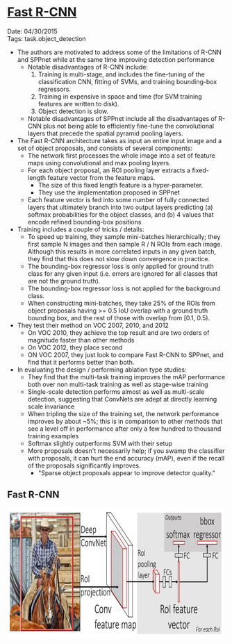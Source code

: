 # [Fast R-CNN](https://arxiv.org/abs/1504.08083)

Date: 04/30/2015  
Tags: task.object_detection

- The authors are motivated to address some of the limitations of R-CNN and SPPnet while at the same time improving detection performance
    - Notable disadvantages of R-CNN include:
        1. Training is multi-stage, and includes the fine-tuning of the classification CNN, fitting of SVMs, and training bounding-box regressors.
        2. Training in expensive in space and time (for SVM training features are written to disk).
        3. Object detection is slow.
   - Notable disadvantages of SPPnet include all the disadvantages of R-CNN plus not being able to efficiently fine-tune the convolutional layers that precede the spatial pyramid pooling layers.
- The Fast R-CNN architecture takes as input an entire input image and a set of object proposals, and consists of several components:
    - The network first processes the whole image into a set of feature maps using convolutional and max pooling layers. 
    - For each object proposal, an ROI pooling layer extracts a fixed-length feature vector from the feature maps. 
        - The size of this fixed length feature is a hyper-parameter.
        - They use the implementation proposed in SPPnet
    - Each feature vector is fed into some number of fully connected layers that ultimately branch into two output layers predicting (a) softmax probabilities for the object classes, and (b) 4 values that encode refined bounding-box positions
- Training includes a couple of tricks / details:
    - To speed up training, they sample mini-batches hierarchically; they first sample N images and then sample R / N ROIs from each image. Although this results in more correlated inputs in any given batch, they find that this does not slow down convergence in practice.
    - The bounding-box regressor loss is only applied for ground truth class for any given input (i.e. errors are ignored for all classes that are not the ground truth).
    - The bounding-box regressor loss is not applied for the background class.
    - When constructing mini-batches, they take 25% of the ROIs from object proposals having >= 0.5  IoU overlap with a ground truth bounding box, and the rest of those with overlap from [0.1, 0.5).
- They test their method on VOC 2007, 2010, and 2012
    - On VOC 2010, they achieve the top result and are two orders of magnitude faster than other methods
    - On VOC 2012, they place second
    - ON VOC 2007, they just look to compare Fast R-CNN to SPPnet, and find that it performs better than both. 
- In evaluating the design / performing ablation type studies:
    - They find that the multi-task training improves the mAP performance both over non multi-task training as well as stage-wise training
    - Single-scale detection performs almost as well as multi-scale detection, suggesting that ConvNets are adept at directly learning scale invariance
    - When tripling the size of the training set, the network performance improves by about ~5%; this is in comparison to other methods that see a level off in performance after only a few hundred to thousand training examples
    - Softmax slightly outperforms SVM with their setup
    - More proposals doesn't necessarily help; if you swamp the classifier with proposals, it can hurt the end accuracy (mAP), even if the recall of the proposals significantly improves.
        - "Sparse object proposals appear to improve detector quality."

## Fast R-CNN

<img src="./images/fast_rcnn.png" height=300, width=500>
